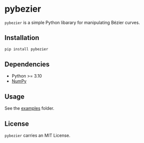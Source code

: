# pybezier

`pybezier` is a simple Python libarary for manipulating Bézier curves.

## Installation

```bash
pip install pybezier
```

## Dependencies

* Python >= 3.10
* [NumPy](https://pypi.org/project/numpy/)

## Usage

See the [examples](https://github.com/TobiaMarcucci/pybezier/tree/main/examples) folder.


## License

`pybezier` carries an MIT License.
